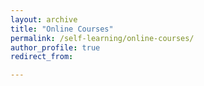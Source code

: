 ```yaml
---
layout: archive
title: "Online Courses"
permalink: /self-learning/online-courses/
author_profile: true
redirect_from:

---
```


